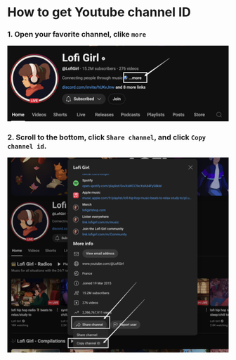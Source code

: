# How to get Youtube channel ID

### 1. Open your favorite channel, clike `more` 
![youtube channel detail](img/youtube-channel-more.png)

### 2. Scroll to the bottom, click `Share channel`, and click  `Copy channel id`.
![youtube channel id](img/youtube-channel-id.png)
